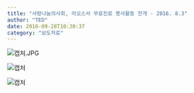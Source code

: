 ```yaml
---
title: "사랑나눔의사회, 라오스서 무료진료 봉사활동 전개 - 2016. 8.3"
author: "TED"
date: 2016-09-28T10:30:37
category: "보도자료"
---
```


![캡처.JPG](/files/attach/images/1661/320/033/d2255b6461d07cef68a5ac1a96f452fb.JPG)

![캡처](/files/attach/images/1661/320/033/e696ae7e96aac150d77901fc4cc1d291.JPG)

![캡처](/files/attach/images/1661/320/033/e9b53c7aed2639c006e73f2a9378850d.JPG)
